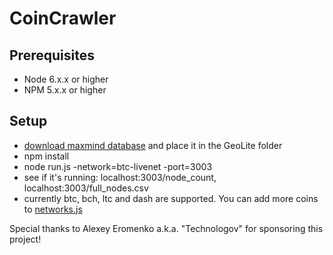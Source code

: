 # CoinCrawler
## Prerequisites
* Node 6.x.x or higher
* NPM 5.x.x or higher
## Setup
* [download maxmind database](https://github.com/Antti-Kaikkonen/CoinCrawler/blob/master/GeoLite2-ASN/README.md) and place it in the GeoLite folder
* npm install
* node run.js -network=btc-livenet -port=3003
* see if it's running: localhost:3003/node_count, localhost:3003/full_nodes.csv
* currently btc, bch, ltc and dash are supported. You can add more coins to [networks.js](networks.js)

Special thanks to Alexey Eromenko a.k.a. "Technologov" for sponsoring this project!
